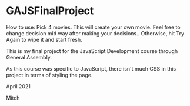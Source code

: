 # GAJSFinalProject

How to use: Pick 4 movies. This will create your own movie. Feel free to change decision mid way after making your decisions.. Otherwise, hit Try Again to wipe it and start fresh.

This is my final project for the JavaScript Development course through General Assembly.

As this course was specific to JavaScript, there isn't much CSS in this project in terms of styling the page.

April 2021

Mitch